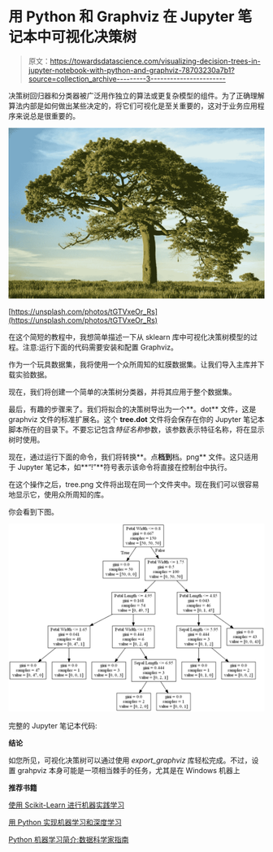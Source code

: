# 用 Python 和 Graphviz 在 Jupyter 笔记本中可视化决策树

> 原文：<https://towardsdatascience.com/visualizing-decision-trees-in-jupyter-notebook-with-python-and-graphviz-78703230a7b1?source=collection_archive---------3----------------------->

决策树回归器和分类器被广泛用作独立的算法或更复杂模型的组件。为了正确理解算法内部是如何做出某些决定的，将它们可视化是至关重要的，这对于业务应用程序来说总是很重要的。

![](img/307d0fc4640f3300d7d166e4b4194272.png)

[https://unsplash.com/photos/tGTVxeOr_Rs](https://unsplash.com/photos/tGTVxeOr_Rs)

在这个简短的教程中，我想简单描述一下从 sklearn 库中可视化决策树模型的过程。注意:运行下面的代码需要安装和配置 Graphviz。

作为一个玩具数据集，我将使用一个众所周知的虹膜数据集。让我们导入主库并下载实验数据。

现在，我们将创建一个简单的决策树分类器，并将其应用于整个数据集。

最后，有趣的步骤来了。我们将拟合的决策树导出为一个**。dot** 文件，这是 graphviz 文件的标准扩展名。这个 **tree.dot** 文件将会保存在你的 Jupyter 笔记本脚本所在的目录下。不要忘记包含*特征名称*参数，该参数表示特征名称，将在显示树时使用。

现在，通过运行下面的命令，我们将转换**。点**档到**档。png** 文件。这只适用于 Jupyter 笔记本，如**“!”**符号表示该命令将直接在控制台中执行。

在这个操作之后，tree.png 文件将出现在同一个文件夹中。现在我们可以很容易地显示它，使用众所周知的库。

你会看到下图。

![](img/e2068c74713c3d29ed1634daa2c1f523.png)

完整的 Jupyter 笔记本代码:

**结论**

如您所见，可视化决策树可以通过使用 *export_graphviz* 库轻松完成。不过，设置 grahpviz 本身可能是一项相当棘手的任务，尤其是在 Windows 机器上

**推荐书籍**

[使用 Scikit-Learn 进行机器实践学习](https://amzn.to/3jF13md)

[用 Python 实现机器学习和深度学习](https://amzn.to/3jIxoIZ)

[Python 机器学习简介:数据科学家指南](https://amzn.to/32NjgqR)